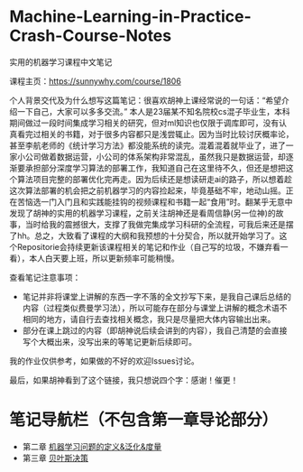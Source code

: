 # Machine-Learning-in-Practice-Crash-Course-Notes
实用的机器学习课程中文笔记

课程主页：https://sunnywhy.com/course/1806

个人背景交代及为什么想写这篇笔记：很喜欢胡神上课经常说的一句话：“希望介绍一下自己，大家可以多多交流。” 本人是23届某不知名院校cs混子毕业生，本科期间做过一段时间集成学习相关的研究，但对ml知识也仅限于调库即可，没有认真看完过相关的书籍，对于很多内容都只是浅尝辄止。因为当时比较讨厌概率论，甚至李航老师的《统计学习方法》都没能系统的读完。混着混着就毕业了，进了一家小公司做着数据运营，小公司的体系架构非常混乱，虽然我只是数据运营，却逐渐要承担部分深度学习算法的部署工作，我知道自己在这里待不久，但还是想把这个算法项目完整的部署优化完再走。因为后续还是想读研走ai的路子，所以想着趁这次算法部署的机会把之前机器学习的内容捡起来，毕竟基础不牢，地动山摇。正在苦恼选一门入门且和实践能挂钩的视频课程和书籍一起“食用”时。翻某乎无意中发现了胡神的实用的机器学习课程，之前关注胡神还是看周信静(另一位神)的故事，当时给我的震撼很大，支撑了我做完集成学习科研的全流程，可我后来还是摆了hh。总之，大致看了课程的大纲和我预想的十分契合，所以就开始学习了。这个Repositorie会持续更新该课程相关的笔记和作业（自己写的垃圾，不嫌弃看一看），本人白天要上班，所以更新频率可能稍慢。

查看笔记注意事项：
- 笔记并非将课堂上讲解的东西一字不落的全文抄写下来，是我自己课后总结的内容（过程类似费曼学习法），所以可能存在部分与课堂上讲解的概念术语不相同的地方，请自行去查找相关概念，我只是尽量把大体内容输出出来。
- 部分在课上跳过的内容（即胡神说后续会讲到的内容），我自己清楚的会直接写个大概出来，没写出来的等笔记更新后续即可。


我的作业仅供参考，如果做的不好的欢迎Issues讨论。

最后，如果胡神看到了这个链接，我只想说四个字：感谢！催更！

# 笔记导航栏（不包含第一章导论部分）
- 第二章 [机器学习问题的定义&泛化&度量](https://github.com/mura1n/Machine-Learning-in-Practice-Crash-Course-Notes/blob/main/notes/week02_%E6%9C%BA%E5%99%A8%E5%AD%A6%E4%B9%A0%E9%97%AE%E9%A2%98%E7%9A%84%E5%AE%9A%E4%B9%89%26%E6%B3%9B%E5%8C%96%26%E5%BA%A6%E9%87%8F/%E7%AC%AC%E4%BA%8C%E7%AB%A0%20%E6%9C%BA%E5%99%A8%E5%AD%A6%E4%B9%A0%E9%97%AE%E9%A2%98%E7%9A%84%E5%AE%9A%E4%B9%89%26%E6%B3%9B%E5%8C%96%26%E5%BA%A6%E9%87%8F.md)
- 第三章 [贝叶斯决策](https://github.com/mura1n/Machine-Learning-in-Practice-Crash-Course-Notes/blob/main/notes/week03_%E8%B4%9D%E5%8F%B6%E6%96%AF%E5%86%B3%E7%AD%96/%E7%AC%AC%E4%B8%89%E7%AB%A0%20%E8%B4%9D%E5%8F%B6%E6%96%AF%E5%86%B3%E7%AD%96%20a790dee928a2470bba2411e90b047074.md)
